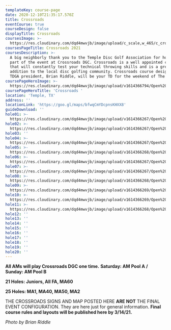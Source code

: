 ```yaml
---
templateKey: course-page
date: 2020-12-10T21:35:17.570Z
title: Crossroads
eventCourse: true
courseDesign: false
displayTitle: Crossroads
coursesImage: >-
  https://res.cloudinary.com/dqd4mwvjb/image/upload/c_scale,w_465/c_crop,h_300,w_465/v1608321382/Open%20DGC/Courses/Todgc-flag-w-logos_rkil5x.jpg
coursesPageTitle: Crossroads 2021
coursesDescription: >-
  A big neighborly thank you to the Temple Disc Golf Association for hosting
  part of the event at Crossroads DGC. Crossroads is a well appointed course
  that will constantly test your technical throwing skills and is a great
  addition to the local disc golfing community. Crossroads course designer and
  TDGA president, Brian Riddle, will be your TD for the weekend of The Open. 
coursePageHeroImage: >-
  https://res.cloudinary.com/dqd4mwvjb/image/upload/v1614366794/Open%20DGC/Courses/Belton/2021%20Belton/hdr-toning_-crossroads-hero_v0deyb.jpg
coursePageHeroTitle: 'Crossroads '
location: 'Temple, TX'
address: ''
locationLink: 'https://goo.gl/maps/bfwqCmYDcpnsKHXX8'
guideDownload: ''
hole01: >-
  https://res.cloudinary.com/dqd4mwvjb/image/upload/v1614366267/Open%20DGC/Courses/Belton/2021%20Belton/Caddie%20Guide/Tee_Signs_crxrds_caddy_01-jr_hevaqa.jpg
hole02: >-
  https://res.cloudinary.com/dqd4mwvjb/image/upload/v1614366267/Open%20DGC/Courses/Belton/2021%20Belton/Caddie%20Guide/Tee_Signs_crxrds_caddy_02-jr_lgrn1i.jpg
hole03: ''
hole04: >-
  https://res.cloudinary.com/dqd4mwvjb/image/upload/v1614366267/Open%20DGC/Courses/Belton/2021%20Belton/Caddie%20Guide/Tee_Signs_crxrds_caddy_00-jr_gcamke.jpg
hole05: >-
  https://res.cloudinary.com/dqd4mwvjb/image/upload/v1614366268/Open%20DGC/Courses/Belton/2021%20Belton/Caddie%20Guide/Tee_Signs_crxrds_caddy_03-jr_sambld.jpg
hole06: >-
  https://res.cloudinary.com/dqd4mwvjb/image/upload/v1614366267/Open%20DGC/Courses/Belton/2021%20Belton/Caddie%20Guide/Tee_Signs_crxrds_caddy_04-jr_wpgeee.jpg
hole07: >-
  https://res.cloudinary.com/dqd4mwvjb/image/upload/v1614366267/Open%20DGC/Courses/Belton/2021%20Belton/Caddie%20Guide/Tee_Signs_crxrds_caddy_05-jr_libsaf.jpg
hole08: >-
  https://res.cloudinary.com/dqd4mwvjb/image/upload/v1614366268/Open%20DGC/Courses/Belton/2021%20Belton/Caddie%20Guide/Tee_Signs_crxrds_caddy_06-jr_oeuiew.jpg
hole09: >-
  https://res.cloudinary.com/dqd4mwvjb/image/upload/v1614366269/Open%20DGC/Courses/Belton/2021%20Belton/Caddie%20Guide/Tee_Signs_crxrds_caddy_07-jr_boozmc.jpg
hole10: >-
  https://res.cloudinary.com/dqd4mwvjb/image/upload/v1614366269/Open%20DGC/Courses/Belton/2021%20Belton/Caddie%20Guide/Tee_Signs_crxrds_caddy_08-jr_haijo1.jpg
hole11: >-
  https://res.cloudinary.com/dqd4mwvjb/image/upload/v1614366268/Open%20DGC/Courses/Belton/2021%20Belton/Caddie%20Guide/Tee_Signs_crxrds_caddy_09-jr_rzztqr.jpg
hole12: ''
hole13: ''
hole14: ''
hole15: ''
hole16: ''
hole17: ''
hole18: ''
hole19: ''
hole20: ''
---
```

**All AMs will play Crossroads DGC one time.** **Saturday: AM Pool A / Sunday: AM Pool B**

**21 Holes: Juniors, All FA, MA60**

**25 Holes: MA1, MA40, MA50, MA2**

THE CROSSROADS SIGNS AND MAP POSTED HERE **ARE NOT** THE FINAL EVENT CONFIGURATION. They are here just for general information. **Final course rules and layouts will be published here by 3/14/21.**

*Photo by Brian Riddle*